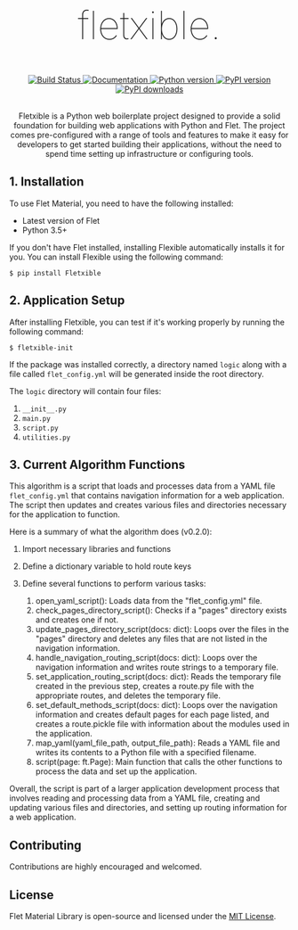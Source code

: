 
<h1 align="center" style="font-size: 5em; font-weight: 100;">fletxible.</h1>



<div align="center">
  <a href="https://github.com/LineIndent/fletxible/actions/workflows/build.yml">
    <img src="https://github.com/LineIndent/fletxible/actions/workflows/build.yml/badge.svg" alt="Build Status">
  </a>
  <a href="https://fletxible.readthedocs.io/en/latest/?badge=latest">
    <img src="https://readthedocs.org/projects/fletxible/badge/?version=latest" alt="Documentation">
  </a>
  <a href="https://pypi.org/project/fletxible/">
    <img src="https://img.shields.io/pypi/pyversions/fletxible.svg" alt="Python version">
  </a>
  <a href="https://pypi.org/project/Fletxible/">
    <img src="https://img.shields.io/pypi/v/Fletxible.svg" alt="PyPI version">
  </a>
  <a href="https://pypi.org/project/fletxible/">
    <img src="https://img.shields.io/pypi/dm/fletxible.svg" alt="PyPI downloads">
  </a>
</div>

<br>

<p align="center">
Fletxible is a Python web boilerplate project designed to provide a solid foundation for building web applications with Python and Flet. The project comes pre-configured with a range of tools and features to make it easy for developers to get started building their applications, without the need to spend time setting up infrastructure or configuring tools.</p>



## 1. Installation

To use Flet Material, you need to have the following installed:

-   Latest version of Flet
-   Python 3.5+

If you don't have Flet installed, installing Flexible automatically installs it for you. You can install Flexible using the following command:
```
$ pip install Fletxible
```



## 2. Application Setup

After installing Fletxible, you can test if it's working properly by running the following command:

```
$ fletxible-init
```

If the package was installed correctly, a directory named ```logic``` along with a file called ```flet_config.yml``` will be generated inside the root directory.

The ```logic``` directory will contain four files:

1. ```__init__.py```
2. ```main.py```
3. ```script.py```
4. ```utilities.py```

## 3. Current Algorithm Functions

This algorithm is a script that loads and processes data from a YAML file ```flet_config.yml``` that contains navigation information for a web application. The script then updates and creates various files and directories necessary for the application to function.

Here is a summary of what the algorithm does (v0.2.0):

1. Import necessary libraries and functions
2. Define a dictionary variable to hold route keys

3. Define several functions to perform various tasks:
   1. open_yaml_script(): Loads data from the "flet_config.yml" file.
   2. check_pages_directory_script(): Checks if a "pages" directory exists and creates one if not.
   3. update_pages_directory_script(docs: dict): Loops over the files in the "pages" directory and deletes any files that are not listed in the navigation information.
   4. handle_navigation_routing_script(docs: dict): Loops over the navigation information and writes route strings to a temporary file.
   5. set_application_routing_script(docs: dict): Reads the temporary file created in the previous step, creates a route.py file with the appropriate routes, and deletes the temporary file.
   6. set_default_methods_script(docs: dict): Loops over the navigation information and creates default pages for each page listed, and creates a route.pickle file with information about the modules used in the application. 
   7. map_yaml(yaml_file_path, output_file_path): Reads a YAML file and writes its contents to a Python file with a specified filename.
   8. script(page: ft.Page): Main function that calls the other functions to process the data and set up the application.

Overall, the script is part of a larger application development process that involves reading and processing data from a YAML file, creating and updating various files and directories, and setting up routing information for a web application.

## Contributing

Contributions are highly encouraged and welcomed.


## License

Flet Material Library is open-source and licensed under the [MIT License](LICENSE).




